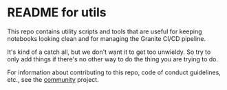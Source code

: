 # README for utils
This repo contains utility scripts and tools that are useful for keeping notebooks looking clean and for managing the Granite CI/CD pipeline.

It's kind of a catch all, but we don't want it to get too unwieldy. So try to only add things if there's no other way to do the thing you are trying to do.

For information about contributing to this repo, code of conduct guidelines, etc., see the [community](https://github.com/granite-cookbooks/community) project.
